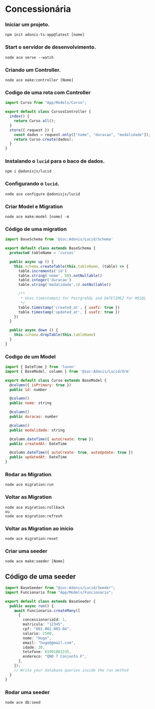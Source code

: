 # Concessionária

### Iniciar um projeto.

    npm init adonis-ts-app@latest [nome]

### Start o servidor de desenvolvimento.

    node ace serve --watch

### Criando um Controller.

    node ace make:controller [Nome]

### Codigo de uma rota com Controller

```js
import Curso from "App/Models/Curso";

export default class CursosController {
  index() {
    return Curso.all();
  }
  store({ request }) {
    const dados = request.only(["nome", "duracao", "modalidade"]);
    return Curso.create(dados);
  }
}
```

### Instalando o `lucid` para o baco de dados.

    npm i @adonisjs/lucid

### Configurando o `lucid`.

    node ace configure @adonisjs/lucid

### Criar Model e Migration

    node ace make:model [nome] -m

### Código de uma migration

```js
import BaseSchema from '@ioc:Adonis/Lucid/Schema'

export default class extends BaseSchema {
  protected tableName = 'cursos'

  public async up () {
    this.schema.createTable(this.tableName, (table) => {
      table.increments('id')
      table.string('nome', 50).notNullable()
      table.integer('duracao')
      table.string('modalidade',1).notNullable()

      /**
       * Uses timestamptz for PostgreSQL and DATETIME2 for MSSQL
       */
      table.timestamp('created_at', { useTz: true })
      table.timestamp('updated_at', { useTz: true })
    })
  }

  public async down () {
    this.schema.dropTable(this.tableName)
  }
}
```

### Codigo de um Model

```js
import { DateTime } from 'luxon'
import { BaseModel, column } from '@ioc:Adonis/Lucid/Orm'

export default class Curso extends BaseModel {
  @column({ isPrimary: true })
  public id: number

  @column()
  public nome: string

  @column()
  public duracao: number

  @column()
  public modalidade: string

  @column.dateTime({ autoCreate: true })
  public createdAt: DateTime

  @column.dateTime({ autoCreate: true, autoUpdate: true })
  public updatedAt: DateTime
}
```

### Rodar as Migration

    node ace migration:run

### Voltar as Migration

    node ace migration:rollback
    ou
    node ace migration:refresh

### Voltar as Migration ao início

    node ace migration:reset

### Criar uma seeder

    node ace make:seeder [Nome]

## Código de uma seeder

```ts
import BaseSeeder from "@ioc:Adonis/Lucid/Seeder";
import Funcionario from "App/Models/Funcionario";

export default class extends BaseSeeder {
  public async run() {
    await Funcionario.createMany([
      {
        concessionariaId: 1,
        matricula: "12345",
        cpf: "001.002.003-04",
        salario: 2500,
        nome: "Hugo",
        email: "hugo@gmail.com",
        idade: 20,
        telefone: 61991862235,
        endereco: "QNO 7 Conjunto F",
      },
    ]);
    // Write your database queries inside the run method
  }
}
```

### Rodar uma seeder

    node ace db:seed

